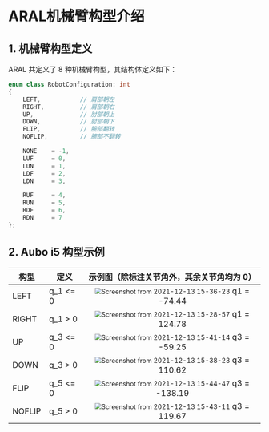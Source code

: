 # ARAL机械臂构型介绍

## 1\. 机械臂构型定义

ARAL 共定义了 8 种机械臂构型，其结构体定义如下：

```c++
enum class RobotConfiguration: int
{
    LEFT,           // 肩部朝左
    RIGHT,          // 肩部朝右
    UP,             // 肘部朝上
    DOWN,           // 肘部朝下
    FLIP,           // 腕部翻转
    NOFLIP,         // 腕部不翻转

    NONE    = -1,
    LUF     = 0,
    LUN     = 1,
    LDF     = 2,
    LDN     = 3,

    RUF     = 4,
    RUN     = 5,
    RDF     = 6,
    RDN     = 7
};
```



## 2\. Aubo i5 构型示例

| 构型   | 定义     |          示例图（除标注关节角外，其余关节角均为 0）          |
| ------ | -------- | :----------------------------------------------------------: |
| LEFT   | q_1 <= 0 | <img src="../../../resources/pics/aral_export_pic/Screenshot from 2021-12-13 15-36-23.png" alt="Screenshot from 2021-12-13 15-36-23" style="zoom:80%;" />       q1 = -74.44 |
| RIGHT  | q_1 > 0  | <img src="../../../resources/pics/aral_export_pic/Screenshot from 2021-12-13 15-28-57.png" alt="Screenshot from 2021-12-13 15-28-57" style="zoom:80%;" />       q1 = 124.78 |
| UP     | q_3 <= 0 | <img src="../../../resources/pics/aral_export_pic/Screenshot from 2021-12-13 15-41-14.png" alt="Screenshot from 2021-12-13 15-41-14" style="zoom:80%;" />       q3 = -59.25 |
| DOWN   | q_3 > 0  | <img src="../../../resources/pics/aral_export_pic/Screenshot from 2021-12-13 15-38-23.png" alt="Screenshot from 2021-12-13 15-38-23" style="zoom:80%;" />      q3 = 110.62 |
| FLIP   | q_5 <= 0 | <img src="../../../resources/pics/aral_export_pic/Screenshot from 2021-12-13 15-44-47.png" alt="Screenshot from 2021-12-13 15-44-47" style="zoom:80%;" />    q3 = -138.19 |
| NOFLIP | q_5 > 0  | <img src="../../../resources/pics/aral_export_pic/Screenshot from 2021-12-13 15-43-11.png" alt="Screenshot from 2021-12-13 15-43-11" style="zoom:80%;" />     q3 = 119.67 |


